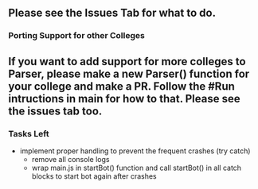 Please see the Issues Tab for what to do.<br />
---
### Porting Support for other Colleges
If you want to add support for more colleges to Parser, please make a new <collegeName>Parser() function for your college and make a PR. Follow the #Run intructions in main for how to that. Please see the issues tab too.
---
### Tasks Left
- implement proper handling to prevent the frequent crashes (try catch)
    - remove all console logs
    - wrap main.js in startBot() function and call startBot() in all catch blocks to start bot again after crashes
